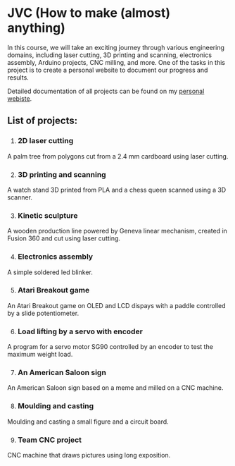 # JVC (How to make (almost) anything)

In this course, we will take an exciting journey through various engineering domains, including laser cutting, 3D printing and scanning, electronics assembly, Arduino projects, CNC milling, and more. One of the tasks in this project is to create a personal website to document our progress and results.

Detailed documentation of all projects can be found on my [personal webiste](https://b232_b3b35jvc.pages.fel.cvut.cz/borysole).


## List of projects:

1. ### 2D laser cutting
A palm tree from polygons cut from a 2.4 mm cardboard using laser cutting.

2. ### 3D printing and scanning
A watch stand 3D printed from PLA and a chess queen scanned using a 3D scanner. 

3. ### Kinetic sculpture 
A wooden production line powered by Geneva linear mechanism, created in Fusion 360 and cut using laser cutting.

4. ### Electronics assembly
A simple soldered led blinker.

5. ### Atari Breakout game 
An Atari Breakout game on OLED and LCD dispays with a paddle controlled by a slide potentiometer. 

6. ### Load lifting by a servo with encoder
A program for a servo motor SG90 controlled by an encoder to test the maximum weight load.

7. ### An American Saloon sign
An American Saloon sign based on a meme and milled on a CNC machine.

8. ### Moulding and casting
Moulding and casting a small figure and a circuit board.

9. ### Team CNC project
CNC machine that draws pictures using long exposition.
